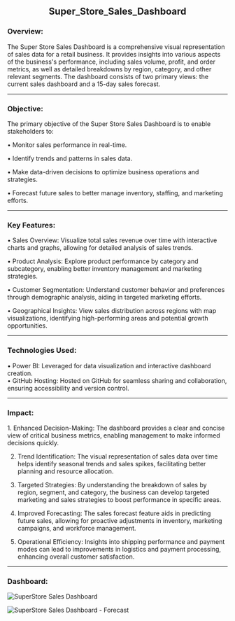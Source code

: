 <h2 align = "Center">Super_Store_Sales_Dashboard</h2>
<h3>Overview:</h3>

The Super Store Sales Dashboard is a comprehensive visual representation of sales data for a retail business. It provides insights into various aspects of the business's performance, including sales volume, profit, and order metrics, as well as detailed breakdowns by region, category, and other relevant segments. The dashboard consists of two primary views: the current sales dashboard and a 15-day sales forecast.

<hr>

<h3>Objective:</h3>

The primary objective of the Super Store Sales Dashboard is to enable stakeholders to:

• Monitor sales performance in real-time.

• Identify trends and patterns in sales data.

• Make data-driven decisions to optimize business operations and strategies.

• Forecast future sales to better manage inventory, staffing, and marketing efforts.

<hr>

<h3>Key Features:</h3>

• Sales Overview: Visualize total sales revenue over time with interactive charts and graphs, allowing for detailed analysis of sales trends.<br>

• Product Analysis: Explore product performance by category and subcategory, enabling better inventory management and marketing strategies.<br>

• Customer Segmentation: Understand customer behavior and preferences through demographic analysis, aiding in targeted marketing efforts.<br>

• Geographical Insights: View sales distribution across regions with map visualizations, identifying high-performing areas and potential growth opportunities.<br>

<hr>

<h3>Technologies Used:</h3>

• Power BI: Leveraged for data visualization and interactive dashboard creation.<br>
• GitHub Hosting: Hosted on GitHub for seamless sharing and collaboration, ensuring accessibility and version control.

<hr>

<h3>Impact:</h3>
1. Enhanced Decision-Making: The dashboard provides a clear and concise view of critical business metrics, enabling management to make informed decisions quickly.

2. Trend Identification: The visual representation of sales data over time helps identify seasonal trends and sales spikes, facilitating better planning and resource allocation.
   
3. Targeted Strategies: By understanding the breakdown of sales by region, segment, and category, the business can develop targeted marketing and sales strategies to boost performance in specific areas.
 
4. Improved Forecasting: The sales forecast feature aids in predicting future sales, allowing for proactive adjustments in inventory, marketing campaigns, and workforce management.
   
5. Operational Efficiency: Insights into shipping performance and payment modes can lead to improvements in logistics and payment processing, enhancing overall customer satisfaction.

<hr>

<h3>Dashboard:</h3>

![SuperStore Sales Dashboard](https://github.com/prajyotkalekar/Super_Store_Sales_Dashboard/assets/141732867/5f9a63f3-5141-4efb-9fcd-d10ccccd6017)

![SuperStore Sales Dashboard - Forecast](https://github.com/prajyotkalekar/Super_Store_Sales_Dashboard/assets/141732867/6134e987-b1b4-44ab-860f-0567d1e854d8)

